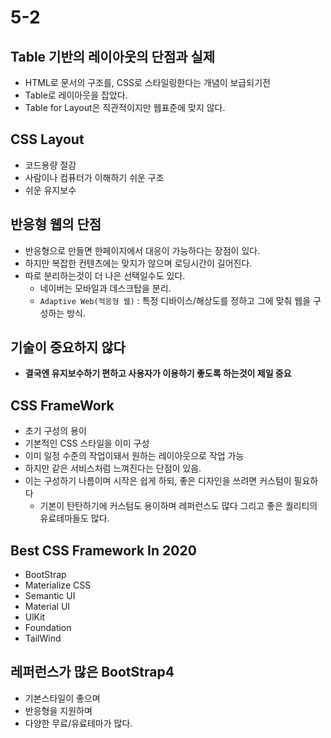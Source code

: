 # 5-2

## Table 기반의 레이아웃의 단점과 실제

- HTML로 문서의 구조를, CSS로 스타일링한다는 개념이 보급되기전
- Table로 레이아웃을 잡았다.
- Table for Layout은 직관적이지만 웹표준에 맞지 않다.


## CSS Layout

- 코드용량 절감
- 사람이나 컴퓨터가 이해하기 쉬운 구조
- 쉬운 유지보수

## 반응형 웹의 단점

- 반응형으로 만들면 한페이지에서 대응이 가능하다는 장점이 있다.
- 하지만 복잡한 컨텐츠에는 맞지가 않으며 로딩시간이 길어진다.
- 따로 분리하는것이 더 나은 선택일수도 있다.
  - 네이버는 모바일과 데스크탑을 분리.
  - `Adaptive Web(적응형 웹)` : 특정 디바이스/해상도를 정하고 그에 맞춰 웹을 구성하는 방식.

## 기술이 중요하지 않다

- **결국엔 유지보수하기 편하고 사용자가 이용하기 좋도록 하는것이 제일 중요**

## CSS FrameWork

- 초기 구성의 용이
- 기본적인 CSS 스타일을 이미 구성
- 이미 일정 수준의 작업이돼서 원하는 레이아웃으로 작업 가능
- 하지만 같은 서비스처럼 느껴진다는 단점이 있음.
- 이는 구성하기 나름이며 시작은 쉽게 하되, 좋은 디자인을 쓰려면 커스텀이 필요하다
  - 기본이 탄탄하기에 커스텀도 용이하며 레퍼런스도 많다 그리고 좋은 퀄리티의 유료테마들도 많다.

## Best CSS Framework In 2020

- BootStrap
- Materialize CSS
- Semantic UI
- Material UI
- UlKit
- Foundation
- TailWind

## 레퍼런스가 많은 BootStrap4

- 기본스타일이 좋으며
- 반응형을 지원하며
- 다양한 무료/유료테마가 많다.